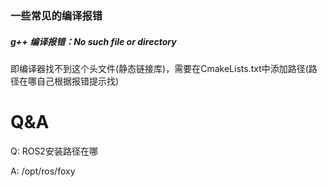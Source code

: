 ### 一些常见的编译报错

##### g++ 编译报错：No such file or directory

即编译器找不到这个头文件(静态链接库)，需要在CmakeLists.txt中添加路径(路径在哪自己根据报错提示找)

# Q&A

Q: ROS2安装路径在哪

A: /opt/ros/foxy

